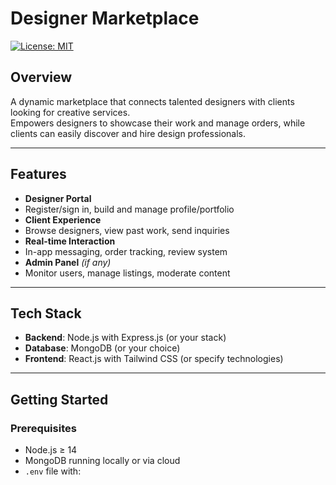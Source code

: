 # Designer Marketplace

[![License: MIT](https://img.shields.io/badge/License-MIT-blue.svg)](LICENSE)

##  Overview
A dynamic marketplace that connects talented designers with clients looking for creative services.  
Empowers designers to showcase their work and manage orders, while clients can easily discover and hire design professionals.

---

##  Features
-  **Designer Portal**
  - Register/sign in, build and manage profile/portfolio
-  **Client Experience**
  - Browse designers, view past work, send inquiries
-  **Real-time Interaction**
  - In-app messaging, order tracking, review system
-  **Admin Panel** *(if any)*
  - Monitor users, manage listings, moderate content

---

##  Tech Stack
- **Backend**: Node.js with Express.js (or your stack)
- **Database**: MongoDB (or your choice)
- **Frontend**: React.js with Tailwind CSS (or specify technologies)

---

##  Getting Started

### Prerequisites
- Node.js ≥ 14
- MongoDB running locally or via cloud
- `.env` file with:
